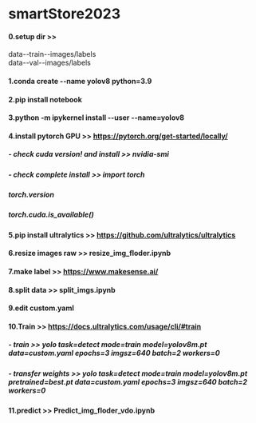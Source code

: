 # smartStore2023
#### 0.setup dir >> 
  data--train--images/labels  
  data--val--images/labels  
                         
#### 1.conda create --name yolov8 python=3.9
#### 2.pip install notebook
#### 3.python -m ipykernel install --user --name=yolov8  

#### 4.install pytorch GPU >> https://pytorch.org/get-started/locally/
#####  - check cuda version! and install >> nvidia-smi  
#####  - check complete install >> import torch  
#####                              torch.__version__
#####                              torch.cuda.is_available()

#### 5.pip install ultralytics >> https://github.com/ultralytics/ultralytics

#### 6.resize images raw >> resize_img_floder.ipynb

#### 7.make label >> https://www.makesense.ai/
#### 8.split data >> split_imgs.ipynb
#### 9.edit custom.yaml
#### 10.Train >> https://docs.ultralytics.com/usage/cli/#train 
##### - train >> yolo task=detect mode=train model=yolov8m.pt data=custom.yaml epochs=3 imgsz=640 batch=2 workers=0
##### - transfer weights >> yolo task=detect mode=train model=yolov8m.pt pretrained=best.pt data=custom.yaml epochs=3 imgsz=640 batch=2 workers=0

#### 11.predict >> Predict_img_floder_vdo.ipynb
